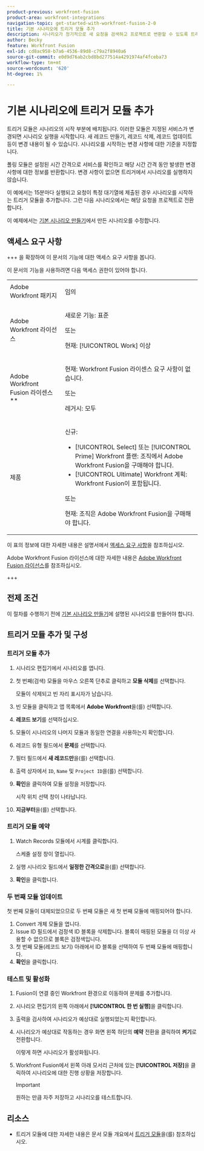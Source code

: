 ```yaml
---
product-previous: workfront-fusion
product-area: workfront-integrations
navigation-topic: get-started-with-workfront-fusion-2-0
title: 기본 시나리오에 트리거 모듈 추가
description: 시나리오가 정기적으로 새 요청을 검색하고 프로젝트로 변환할 수 있도록 트리거 모듈을 추가하는 방법을 알아봅니다.
author: Becky
feature: Workfront Fusion
exl-id: cd8ac958-b7a6-4536-89d8-c79a2f8940a6
source-git-commit: e0d9d76ab2cbd8bd277514a4291974af4fceba73
workflow-type: tm+mt
source-wordcount: '620'
ht-degree: 1%

---
```


# 기본 시나리오에 트리거 모듈 추가

트리거 모듈은 시나리오의 시작 부분에 배치됩니다. 이러한 모듈은 지정된 서비스가 변경되면 시나리오 실행을 시작합니다. 새 레코드 만들기, 레코드 삭제, 레코드 업데이트 등이 변경 내용이 될 수 있습니다. 시나리오를 시작하는 변경 사항에 대한 기준을 지정합니다.

폴링 모듈은 설정된 시간 간격으로 서비스를 확인하고 해당 시간 간격 동안 발생한 변경 사항에 대한 정보를 반환합니다. 변경 사항이 없으면 트리거에서 시나리오를 실행하지 않습니다.

이 예에서는 15분마다 실행되고 요청이 특정 대기열에 제출된 경우 시나리오를 시작하는 트리거 모듈을 추가합니다. 그런 다음 시나리오에서는 해당 요청을 프로젝트로 전환합니다.

이 예제에서는 [기본 시나리오 만들기](/help/workfront-fusion/build-practice-scenarios/create-basic-scenario.md)에서 만든 시나리오를 수정합니다.

## 액세스 요구 사항

+++ 을 확장하여 이 문서의 기능에 대한 액세스 요구 사항을 봅니다.

이 문서의 기능을 사용하려면 다음 액세스 권한이 있어야 합니다.

<table style="table-layout:auto">
 <col> 
 <col> 
 <tbody> 
  <tr> 
   <td role="rowheader">Adobe Workfront 패키지</td> 
   <td> <p>임의</p> </td> 
  </tr> 
  <tr data-mc-conditions=""> 
   <td role="rowheader">Adobe Workfront 라이선스</td> 
   <td> <p>새로운 기능: 표준</p><p>또는</p><p>현재: [!UICONTROL Work] 이상</p> </td> 
  </tr> 
  <tr> 
   <td role="rowheader">Adobe Workfront Fusion 라이센스**</td> 
   <td>
   <p>현재: Workfront Fusion 라이센스 요구 사항이 없습니다.</p>
   <p>또는</p>
   <p>레거시: 모두 </p>
   </td> 
  </tr> 
  <tr> 
   <td role="rowheader">제품</td> 
   <td>
   <p>신규:</p> <ul><li>[!UICONTROL Select] 또는 [!UICONTROL Prime] Workfront 플랜: 조직에서 Adobe Workfront Fusion을 구매해야 합니다.</li><li>[!UICONTROL Ultimate] Workfront 계획: Workfront Fusion이 포함됩니다.</li></ul>
   <p>또는</p>
   <p>현재: 조직은 Adobe Workfront Fusion을 구매해야 합니다.</p>
   </td> 
  </tr>
 </tbody> 
</table>

이 표의 정보에 대한 자세한 내용은 설명서에서 [액세스 요구 사항](/help/workfront-fusion/references/licenses-and-roles/access-level-requirements-in-documentation.md)을 참조하십시오.

Adobe Workfront Fusion 라이선스에 대한 자세한 내용은 [Adobe Workfront Fusion 라이선스](/help/workfront-fusion/set-up-and-manage-workfront-fusion/licensing-operations-overview/license-automation-vs-integration.md)를 참조하십시오.

+++

## 전제 조건

이 절차를 수행하기 전에 [기본 시나리오 만들기](/help/workfront-fusion/build-practice-scenarios/create-basic-scenario.md)에 설명된 시나리오를 만들어야 합니다.

## 트리거 모듈 추가 및 구성

### 트리거 모듈 추가

1. 시나리오 편집기에서 시나리오를 엽니다.
1. 첫 번째(검색) 모듈을 마우스 오른쪽 단추로 클릭하고 **모듈 삭제**&#x200B;를 선택합니다.

   모듈이 삭제되고 빈 자리 표시자가 남습니다.

1. 빈 모듈을 클릭하고 앱 목록에서 **Adobe Workfront**&#x200B;을(를) 선택합니다.
1. **레코드 보기**&#x200B;를 선택하십시오.
1. 모듈이 시나리오의 나머지 모듈과 동일한 연결을 사용하는지 확인합니다.
1. 레코드 유형 필드에서 **문제**&#x200B;를 선택합니다.
1. 필터 필드에서 **새 레코드만**&#x200B;을(를) 선택합니다.
1. 출력 상자에서 `ID`, `Name` 및 `Project ID`을(를) 선택합니다.
1. **확인**&#x200B;을 클릭하여 모듈 설정을 저장합니다.

   시작 위치 선택 창이 나타납니다.

1. **지금부터**&#x200B;을(를) 선택합니다.

### 트리거 모듈 예약

1. Watch Records 모듈에서 시계를 클릭합니다.

   스케줄 설정 창이 열립니다.

1. 실행 시나리오 필드에서 **일정한 간격으로**&#x200B;을(를) 선택합니다.

1. **확인**&#x200B;을 클릭합니다.

### 두 번째 모듈 업데이트

첫 번째 모듈이 대체되었으므로 두 번째 모듈은 새 첫 번째 모듈에 매핑되어야 합니다.

1. Convert 개체 모듈을 엽니다.
1. Issue ID 필드에서 검정색 ID 블록을 삭제합니다. 블록이 매핑된 모듈을 더 이상 사용할 수 없으므로 블록은 검정색입니다.
1. 첫 번째 모듈(레코드 보기) 아래에서 ID 블록을 선택하여 두 번째 모듈에 매핑합니다.
1. **확인**&#x200B;을 클릭합니다.

### 테스트 및 활성화

1. Fusion이 연결 중인 Workfront 환경으로 이동하여 문제를 추가합니다.
1. 시나리오 편집기의 왼쪽 아래에서 **[!UICONTROL 한 번 실행]**&#x200B;을 클릭합니다.
1. 출력을 검사하여 시나리오가 예상대로 실행되었는지 확인합니다.
1. 시나리오가 예상대로 작동하는 경우 화면 왼쪽 하단의 **예약** 전환을 클릭하여 **켜기**&#x200B;로 전환합니다.

   이렇게 하면 시나리오가 활성화됩니다.
1. Workfront Fusion에서 왼쪽 아래 모서리 근처에 있는 **[!UICONTROL 저장]**&#x200B;을 클릭하여 시나리오에 대한 진행 상황을 저장합니다.

   >[!IMPORTANT]
   >
   >원하는 만큼 자주 저장하고 시나리오를 테스트합니다.

## 리소스

* 트리거 모듈에 대한 자세한 내용은 문서 모듈 개요에서 [트리거 모듈](/help/workfront-fusion/get-started-with-fusion/understand-fusion/module-overview.md#trigger-modules)을(를) 참조하십시오.
